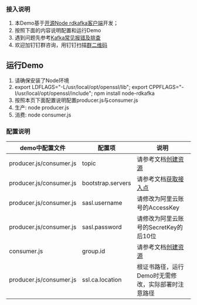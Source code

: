 ### 接入说明

1. 本Demo基于[开源Node rdkafka客户端](https://github.com/Blizzard/node-rdkafka)开发；
2. 按照下面的内容说明配置和运行Demo
3. 遇到问题先参考[Kafka常见报错及排查](https://help.aliyun.com/document_detail/57058.html)
4. 欢迎加钉钉群咨询，用钉钉扫描[群二维码](http://img3.tbcdn.cn/5476e8b07b923/TB1HEQgQpXXXXbdXVXXXXXXXXXX) 

## 运行Demo
1. 请确保安装了Node环境
2. export LDFLAGS="-L/usr/local/opt/openssl/lib"; export CPPFLAGS="-I/usr/local/opt/openssl/include"; npm install node-rdkafka
3. 按照本页下面配置说明配置producer.js与consumer.js
4. 生产: node producer.js
5. 消费: node consumer.js

### 配置说明

| demo中配置文件 | 配置项 | 说明 |
| --- | --- | --- |
| producer.js/consumer.js | topic | 请参考文档[创建资源](https://help.aliyun.com/document_detail/68328.html?spm=a2c4g.11186623.6.549.xvKAt6) |
| producer.js/consumer.js | bootstrap.servers | 请参考文档[获取接入点](https://help.aliyun.com/document_detail/68342.html?spm=a2c4g.11186623.6.554.X2a7Ga) |
| producer.js/consumer.js  | sasl.username | 请修改为阿里云账号的AccessKey |
| producer.js/consumer.js  | sasl.password | 请修改为阿里云账号的SecretKey的后10位 |
| consumer.js  | group.id | 请参考文档[创建资源](https://help.aliyun.com/document_detail/68328.html?spm=a2c4g.11186623.6.549.xvKAt6) |
| producer.js/consumer.js  | ssl.ca.location | 根证书路径，运行Demo时无需修改，实际部署时注意路径 |





